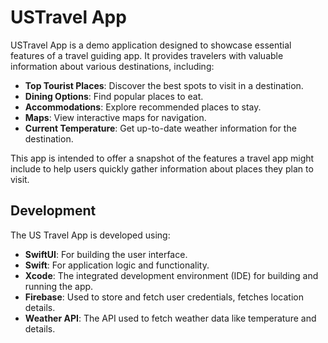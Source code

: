 # USTravel App

USTravel App is a demo application designed to showcase essential features of a travel guiding app. It provides travelers with valuable information about various destinations, including:

- **Top Tourist Places**: Discover the best spots to visit in a destination.
- **Dining Options**: Find popular places to eat.
- **Accommodations**: Explore recommended places to stay.
- **Maps**: View interactive maps for navigation.
- **Current Temperature**: Get up-to-date weather information for the destination.

This app is intended to offer a snapshot of the features a travel app might include to help users quickly gather information about places they plan to visit.

## Development

The US Travel App is developed using:

- **SwiftUI**: For building the user interface.
- **Swift**: For application logic and functionality.
- **Xcode**: The integrated development environment (IDE) for building and running the app.
- **Firebase**: Used to store and fetch user credentials, fetches location details.
- **Weather API**: The API used to fetch weather data like temperature and details.
  

